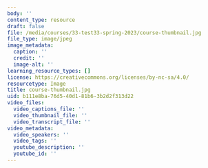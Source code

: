 ```yaml
---
body: ''
content_type: resource
draft: false
file: /media/courses/33-test33-spring-2023/course-thumbnail.jpg
file_type: image/jpeg
image_metadata:
  caption: ''
  credit: ''
  image-alt: ''
learning_resource_types: []
license: https://creativecommons.org/licenses/by-nc-sa/4.0/
resourcetype: Image
title: course-thumbnail.jpg
uid: b111e8ba-76d5-40d1-81b6-3b2d2f313d22
video_files:
  video_captions_file: ''
  video_thumbnail_file: ''
  video_transcript_file: ''
video_metadata:
  video_speakers: ''
  video_tags: ''
  youtube_description: ''
  youtube_id: ''
---
```

